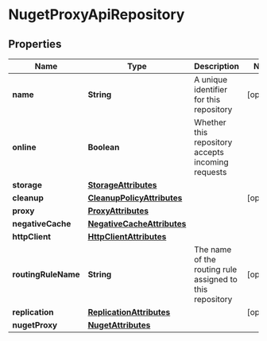 
# NugetProxyApiRepository

## Properties
Name | Type | Description | Notes
------------ | ------------- | ------------- | -------------
**name** | **String** | A unique identifier for this repository |  [optional]
**online** | **Boolean** | Whether this repository accepts incoming requests | 
**storage** | [**StorageAttributes**](StorageAttributes.md) |  | 
**cleanup** | [**CleanupPolicyAttributes**](CleanupPolicyAttributes.md) |  |  [optional]
**proxy** | [**ProxyAttributes**](ProxyAttributes.md) |  | 
**negativeCache** | [**NegativeCacheAttributes**](NegativeCacheAttributes.md) |  | 
**httpClient** | [**HttpClientAttributes**](HttpClientAttributes.md) |  | 
**routingRuleName** | **String** | The name of the routing rule assigned to this repository |  [optional]
**replication** | [**ReplicationAttributes**](ReplicationAttributes.md) |  |  [optional]
**nugetProxy** | [**NugetAttributes**](NugetAttributes.md) |  | 



